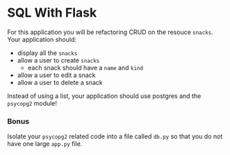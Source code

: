 # SQL With Flask

For this application you will be refactoring CRUD on the resouce `snacks`. Your application should:

- display all the `snacks`
- allow a user to create `snacks` 
    -  each snack should have a `name` and `kind`
- allow a user to edit a snack
- allow a user to delete a snack

Instead of using a list, your application should use postgres and the `psycopg2` module! 

### Bonus

Isolate your `psycopg2` related code into a file called `db.py` so that you do not have one large `app.py` file.
